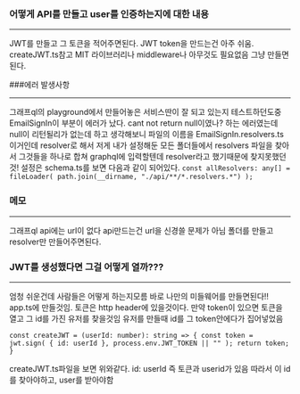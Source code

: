 ### 어떻게 API를 만들고 user를 인증하는지에 대한 내용

---

JWT를 만들고 그 토큰을 적어주면된다. JWT token을 만드는건 아주 쉬움. createJWT.ts참고
MIT 라이브러리나 middleware나 아무것도 필요없음 그냥 만들면된다.

###에러 발생사항

---

그래프ql의 playground에서 만들어놓은 서비스딴이 잘 되고 있는지 테스트하던도중
EmailSignIn이 부분이 에러가 났다. cant not return null이였나? 하는 에러였는데 null이 리턴될리가 없는데 하고 생각해보니
파일의 이름을 EmailSignIn.resolvers.ts 이거인데 resolver로 해서 저게 내가 설정해둔
모든 폴더들에서 resolvers 파일을 찾아서 그것들을 하나로 합쳐 graphql에 입력할텐데 resolver라고 했기때문에 찾지못했던것!
설정은 schema.ts를 보면 다음과 같이 되어있다.
`const allResolvers: any[] = fileLoader( path.join(__dirname, "./api/**/*.resolvers.*") );`

### 메모

---

그래프ql api에는 url이 없다 api만드는건 url을 신경쓸 문제가 아님 폴더를 만들고 resolver만 만들어주면된다.

### JWT를 생성했다면 그걸 어떻게 열까???

---

엄청 쉬운건데 사람들은 어떻게 하는지모름 바로 나만의 미들웨어를 만들면된다!!
app.ts에 만들것임.
토큰은 http header에 있을것이다.
만약 token이 있으면 토큰을 열고 그 id를 가진 유저를 찾을것임 유저를 만들때 id를 그 token안에다가 집어넣었음

`const createJWT = (userId: number): string => { const token = jwt.sign( { id: userId }, process.env.JWT_TOKEN || "" ); return token; }`

createJWT.ts파일을 보면 위와같다. id: userId 즉 토큰과 userid가 있음
따라서 이 id를 찾아야하고, user를 받아야함
